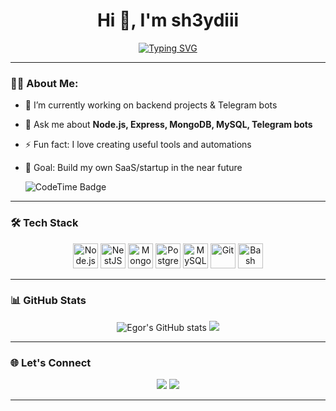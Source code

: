 <h1 align="center">Hi 👋, I'm sh3ydiii</h1>

<p align="center">
  <a href="https://git.io/typing-svg">
    <img src="https://readme-typing-svg.demolab.com?font=Fira+Code&pause=1000&color=F7F7F7&center=true&width=435&lines=Backend-Developer+from+Russia" alt="Typing SVG" />
  </a>
</p>

---

### 🧑‍💻 About Me:

- 🔭 I’m currently working on backend projects & Telegram bots  
- 💬 Ask me about **Node.js, Express, MongoDB, MySQL, Telegram bots**  
- ⚡ Fun fact: I love creating useful tools and automations  
- 🎯 Goal: Build my own SaaS/startup in the near future

  
  <img href="https://codetime.dev" alt="CodeTime Badge" src="https://img.shields.io/endpoint?style=plastic&color=222&url=https%3A%2F%2Fapi.codetime.dev%2Fshield%3Fid%3D32405%26project%3D%26in=2592000000">

---

### 🛠️ Tech Stack

<p align="center">
  <img src="https://cdn.jsdelivr.net/gh/devicons/devicon/icons/nodejs/nodejs-original.svg" width="40" height="40" alt="Node.js" />
  <img src="https://nestjs.com/img/logo-small.svg" width="40" height="40" alt="NestJS" />
  <img src="https://cdn.jsdelivr.net/gh/devicons/devicon/icons/mongodb/mongodb-original.svg" width="40" height="40" alt="MongoDB" />
  <img src="https://cdn.jsdelivr.net/gh/devicons/devicon/icons/postgresql/postgresql-original.svg" width="40" height="40" alt="PostgreSQL" />
  <img src="https://cdn.jsdelivr.net/gh/devicons/devicon/icons/mysql/mysql-original.svg" width="40" height="40" alt="MySQL" />
  <img src="https://cdn.jsdelivr.net/gh/devicons/devicon/icons/git/git-original.svg" width="40" height="40" alt="Git" />
  <img src="https://cdn.jsdelivr.net/gh/devicons/devicon/icons/bash/bash-original.svg" width="40" height="40" alt="Bash" />
</p>

---

### 📊 GitHub Stats

<p align="center">
  <img src="https://github-readme-stats.vercel.app/api?username=sh3ydiii&show_icons=true&theme=default&hide_title=true" alt="Egor's GitHub stats" />
   <img src="https://github-readme-stats.vercel.app/api/top-langs/?username=sh3ydiii&layout=compact&theme=default" />
</p>

---

### 🌐 Let's Connect

<p align="center">
  <a href="https://t.me/codinginmyheart" target="_blank"><img src="https://img.shields.io/badge/Telegram-2CA5E0?style=for-the-badge&logo=telegram&logoColor=white" /></a>
  <a href="mailto:sh3ydiii@gmail.com"><img src="https://img.shields.io/badge/Email-D14836?style=for-the-badge&logo=gmail&logoColor=white"/></a>

</p>

---
